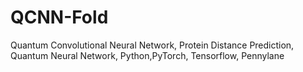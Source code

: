 # QCNN-Fold
Quantum Convolutional Neural Network, Protein Distance Prediction, Quantum Neural Network, Python,PyTorch, Tensorflow, Pennylane
